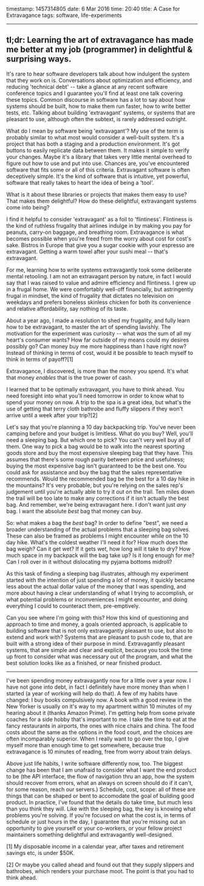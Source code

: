 timestamp: 1457314805
date: 6 Mar 2016
time: 20:40
title: A Case for Extravagance
tags: software, life-experiments

---
## tl;dr: Learning the art of extravagance has made me better at my job (programmer) in delightful & surprising ways.

It's rare to hear software developers talk about how indulgent the system that they work on is. Conversations about optimization and efficiency, and reducing 'technical debt' -- take a glance at any recent software conference topics and I guarantee you'll find at least one talk covering these topics. Common discourse in software has a lot to say about how systems should be built, how to make them run faster, how to write better tests, etc.  Talking about building 'extravagant' systems, or systems that are pleasant to use, although often the subtext, is rarely addressed outright.

What do I mean by software being 'extravagant'?  My use of the term is probably similar to what most would consider a well-built system.  It's a project that has both a staging and a production environment.  It's got buttons to easily replicate data between them.  It makes it simple to verify your changes.  Maybe it's a library that takes very little mental overhead to figure out how to use and put into use.  Chances are, you've encountered software that fits some or all of this criteria.  Extravagant software is often deceptively simple.  It's the kind of software that is intuitive, yet powerful, software that really takes to heart the idea of being a 'tool'.

What is it about these libraries or projects that makes them easy to use?  That makes them delightful?  How do these delightful, extravangant systems come into being?

I find it helpful to consider 'extravagant' as a foil to 'flintiness'. Flintiness is the kind of ruthless frugality that airlines indulge in by making you pay for peanuts, carry-on baggage, and breathing room.  Extravagance is what becomes possible when you're freed from the worry about cost for cost's sake.  Bistros in Europe that give you a sugar cookie with your espresso are extravagant.  Getting a warm towel after your sushi meal -- that's extravagant.

For me, learning how to write systems extravagantly took some deliberate mental retooling.  I am not an extravagant person by nature, in fact I would say that I was raised to value and admire efficiency and flintiness.  I grew up in a frugal home. We were comfortably well-off financially, but astringently frugal in mindset, the kind of frugality that dictates no television on weekdays and prefers boneless skinless chicken for both its convenience and relative affordability, say nothing of its taste.

About a year ago, I made a resolution to shed my frugality, and fully learn how to be extravagant, to master the art of spending lavishly. The motivation for the experiment was curiosity -- what *was* the sum of all my heart's consumer wants? How far outside of my means could my desires possibly go?  Can money buy me more happiness than I have right now? Instead of thinking in terms of cost, would it be possible to teach myself to think in terms of payoff?[1]
 
 Extravagance, I discovered, is more than the money you spend. It's what that money *enables* that is the true power of cash. 

I learned that to be optimally extravagant, you have to think ahead. You need foresight into what you'll need tomorrow in order to know what to spend your money on now.  A trip to the spa is a great idea, but what's the use of getting that terry cloth bathrobe and fluffy slippers if they won't arrive until a week after your trip?[2]

Let's say that you're planning a 10 day backpacking trip. You've never been camping before and your budget is limitless. What do you buy? Well, you'll need a sleeping bag.  But which one to pick?  You can't very well buy all of them.  One way to pick a bag would be to walk into the nearest sporting goods store and buy the most expensive sleeping bag that they have.  This assumes that there's some rough parity between price and usefulness; buying the most expensive bag isn't guaranteed to be the best one. You could ask for assistance and buy the bag that the sales representative recommends. Would the recommended bag be the best for a 10 day hike in the mountains? It's very probable, but you're relying on the sales rep's judgement  until you're actually able to try it out on the trail. Ten miles down the trail will be too late to make any corrections if it isn't actually the best bag.  And remember, we're being extravagant here.  I don't want just _any_ bag.  I want the absolute *best* bag that money can buy.

 So: what makes a bag the *best* bag? In order to define "best", we need a broader understanding of the actual problems that a sleeping bag solves.  These can also be framed as problems I might encounter while on the 10 day hike.  What's the coldest weather I'll need it for? How much does the bag weigh? Can it get wet? If it gets wet, how long will it take to dry? How much space in my backpack will the bag take up? Is it long enough for me? Can I roll over in it without dislocating my pyjama bottoms midroll? 

 As this task of finding a sleeping bag illustrates, although my experiment started with the intention of just spending a lot of money, it quickly became less about the actual dollar value of the money that I  was spending, and more about having a clear understanding of what I trying to accomplish, or what potential problems or inconveniences I might encounter, and doing everything I could to counteract them, pre-emptively.

 Can you see where I'm going with this? How this kind of questioning and approach to time and money, a goals oriented approach, is applicable to building software that is not only extravagantly pleasant to use, but also to extend and work with? Systems that are pleasant to push code to, that are built with a strong idea of their purpose in mind. Extravagantly pleasant systems, that are simple and clear and explicit, because you took the time up front to consider what was necessary out of the program, and what the best solution looks like as a finished, or near finished product.

 ---


I've been spending money extravagantly now for a little over a year now.  I have not gone into debt, in fact I definitely have more money than when I started (a year of working will help do that).  A few of my habits have changed: I buy books compulsively now.  A book with a good review in the New Yorker is usually on it's way to my apartment within 10 minutes of my hearing about it (thanks Amazon Prime).  I'm getting help from some private coaches for a side hobby that's important to me.  I take the time to eat at the fancy restaurants in airports, the ones with nice chairs and china.  The food costs about the same as the options in the food court, and the choices are often incomparably superior. When I really want to go over the top, I give myself more than enough time to get somewhere, because true extravagance is 10 minutes of reading, free from worry about train delays.

Above just life habits, I write software differently now, too.  The biggest change has been that I am unafraid to consider what I want the end product to be (the API interface, the flow of navigation thru an app, how the system should recover from errors, what an always on screen should do if it can't, for some reason, reach our servers.)  Schedule, cost, scope: all of these are things that can be shaped or bent to accomodate the goal of building good product.  In practice, I've found that the details do take time, but much less than you think they will.  Like with the sleeping bag, the key is knowing what problems you're solving.  If you're focused on what the cost is, in terms of schedule or just hours in the day, I guarantee that you're missing out an opportunity to give yourself or your co-workers, or your fellow project maintainers something delightful and extravagantly well-designed.

[1] My disposable income in a calendar year, after taxes and retirement savings etc, is under $50K.

[2] Or maybe you called ahead and found out that they supply slippers and bathrobes, which renders your purchase moot. The point is that you had to think ahead.
